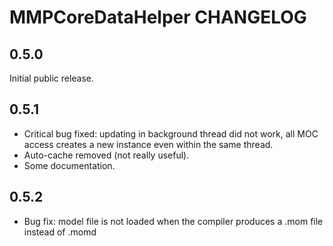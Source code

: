 # MMPCoreDataHelper CHANGELOG

## 0.5.0

Initial public release.

## 0.5.1

* Critical bug fixed: updating in background thread did not work, all MOC access creates a new instance even within the same thread.
* Auto-cache removed (not really useful).
* Some documentation.

## 0.5.2

* Bug fix: model file is not loaded when the compiler produces a .mom file instead of .momd
